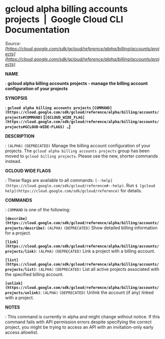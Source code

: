 # gcloud alpha billing accounts projects  |  Google Cloud CLI Documentation

*Source: [https://cloud.google.com/sdk/gcloud/reference/alpha/billing/accounts/projects](https://cloud.google.com/sdk/gcloud/reference/alpha/billing/accounts/projects)*

**NAME**

: **gcloud alpha billing accounts projects - manage the billing account configuration of your projects**

**SYNOPSIS**

: **`gcloud alpha billing accounts projects` `[COMMAND](https://cloud.google.com/sdk/gcloud/reference/alpha/billing/accounts/projects#COMMAND)` [`[GCLOUD_WIDE_FLAG](https://cloud.google.com/sdk/gcloud/reference/alpha/billing/accounts/projects#GCLOUD-WIDE-FLAGS) …`]**

**DESCRIPTION**

: `(ALPHA)` `(DEPRECATED)` Manage the billing account
configuration of your projects.
The `gcloud alpha billing accounts projects` group has been moved to
`gcloud billing projects`. Please use the new, shorter commands
instead.

**GCLOUD WIDE FLAGS**

: These flags are available to all commands: `[--help](https://cloud.google.com/sdk/gcloud/reference#--help)`.
Run `$ [gcloud help](https://cloud.google.com/sdk/gcloud/reference)` for details.

**COMMANDS**

: ``COMMAND`` is one of the following:

**`[describe](https://cloud.google.com/sdk/gcloud/reference/alpha/billing/accounts/projects/describe)`**:
`(ALPHA)` `(DEPRECATED)` Show detailed billing information
for a project.

**`[link](https://cloud.google.com/sdk/gcloud/reference/alpha/billing/accounts/projects/link)`**:
`(ALPHA)` `(DEPRECATED)` Link a project with a billing
account.

**`[list](https://cloud.google.com/sdk/gcloud/reference/alpha/billing/accounts/projects/list)`**:
`(ALPHA)` `(DEPRECATED)` List all active projects
associated with the specified billing account.

**`[unlink](https://cloud.google.com/sdk/gcloud/reference/alpha/billing/accounts/projects/unlink)`**:
`(ALPHA)` `(DEPRECATED)` Unlink the account (if any)
linked with a project.

**NOTES**

: This command is currently in alpha and might change without notice. If this
command fails with API permission errors despite specifying the correct project,
you might be trying to access an API with an invitation-only early access
allowlist.
